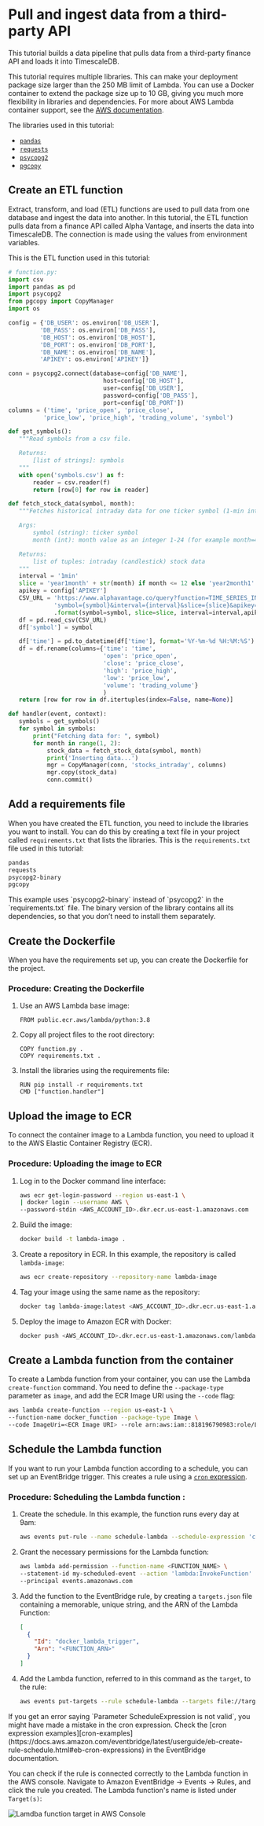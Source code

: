 # Pull and ingest data from a third-party API
This tutorial builds a data pipeline that pulls data from a third-party finance
API and loads it into TimescaleDB.

This tutorial requires multiple libraries. This can make your deployment package
size  larger than the 250&nbsp;MB limit of Lambda. You can use a Docker
container to extend the package size up to 10&nbsp;GB, giving you much more
flexibility in libraries and dependencies. For more about AWS Lambda container
support, see the [AWS documentation](https://docs.aws.amazon.com/lambda/latest/dg/images-create.html).

The libraries used in this tutorial:
*   [`pandas`][pandas]
*   [`requests`][requests]
*   [`psycopg2`][psycopg2]
*   [`pgcopy`][pgcopy]

## Create an ETL function
Extract, transform, and load (ETL) functions are used to pull data from one
database and ingest the data into another. In this tutorial, the ETL function
pulls data from a finance API called Alpha Vantage, and inserts the data into
TimescaleDB. The connection is made using the values from environment variables.

This is the ETL function used in this tutorial:

```python
# function.py:
import csv
import pandas as pd
import psycopg2
from pgcopy import CopyManager
import os

config = {'DB_USER': os.environ['DB_USER'],
         'DB_PASS': os.environ['DB_PASS'],
         'DB_HOST': os.environ['DB_HOST'],
         'DB_PORT': os.environ['DB_PORT'],
         'DB_NAME': os.environ['DB_NAME'],
         'APIKEY': os.environ['APIKEY']}

conn = psycopg2.connect(database=config['DB_NAME'],
                           host=config['DB_HOST'],
                           user=config['DB_USER'],
                           password=config['DB_PASS'],
                           port=config['DB_PORT'])
columns = ('time', 'price_open', 'price_close',
          'price_low', 'price_high', 'trading_volume', 'symbol')

def get_symbols():
   """Read symbols from a csv file.

   Returns:
       [list of strings]: symbols
   """
   with open('symbols.csv') as f:
       reader = csv.reader(f)
       return [row[0] for row in reader]

def fetch_stock_data(symbol, month):
   """Fetches historical intraday data for one ticker symbol (1-min interval)

   Args:
       symbol (string): ticker symbol
       month (int): month value as an integer 1-24 (for example month=4 will fetch data from the last 4 months)

   Returns:
       list of tuples: intraday (candlestick) stock data
   """
   interval = '1min'
   slice = 'year1month' + str(month) if month <= 12 else 'year2month1' + str(month)
   apikey = config['APIKEY']
   CSV_URL = 'https://www.alphavantage.co/query?function=TIME_SERIES_INTRADAY_EXTENDED&' \
             'symbol={symbol}&interval={interval}&slice={slice}&apikey={apikey}' \
             .format(symbol=symbol, slice=slice, interval=interval,apikey=apikey)
   df = pd.read_csv(CSV_URL)
   df['symbol'] = symbol

   df['time'] = pd.to_datetime(df['time'], format='%Y-%m-%d %H:%M:%S')
   df = df.rename(columns={'time': 'time',
                           'open': 'price_open',
                           'close': 'price_close',
                           'high': 'price_high',
                           'low': 'price_low',
                           'volume': 'trading_volume'}
                           )
   return [row for row in df.itertuples(index=False, name=None)]

def handler(event, context):
   symbols = get_symbols()
   for symbol in symbols:
       print("Fetching data for: ", symbol)
       for month in range(1, 2):
           stock_data = fetch_stock_data(symbol, month)
           print('Inserting data...')
           mgr = CopyManager(conn, 'stocks_intraday', columns)
           mgr.copy(stock_data)
           conn.commit()
```

## Add a requirements file
When you have created the ETL function, you need to include the libraries you want to install. You can do this by creating a text file in your project called `requirements.txt` that lists the libraries. This is the `requirements.txt` file used in this tutorial:

```txt
pandas
requests
psycopg2-binary
pgcopy
```

<highlight type="note">
This example uses `psycopg2-binary` instead of `psycopg2` in the
`requirements.txt` file. The binary version of the library contains all its
dependencies, so that you don’t need to install them separately.
</highlight>

## Create the Dockerfile
When you have the requirements set up, you can create the Dockerfile for the project.

### Procedure: Creating the Dockerfile
1.  Use an AWS Lambda base image:
    ```docker
    FROM public.ecr.aws/lambda/python:3.8
    ```
1.  Copy all project files to the root directory:
    ```docker
    COPY function.py .
    COPY requirements.txt .
    ```
1.  Install the libraries using the requirements file:
    ```docker
    RUN pip install -r requirements.txt
    CMD ["function.handler"]
    ```

## Upload the image to ECR
To connect the container image to a Lambda function, you need to upload it to
the AWS Elastic Container Registry (ECR).

### Procedure: Uploading the image to ECR
1.  Log in to the Docker command line interface:
    ```bash
    aws ecr get-login-password --region us-east-1 \
    | docker login --username AWS \
    --password-stdin <AWS_ACCOUNT_ID>.dkr.ecr.us-east-1.amazonaws.com
    ```
1.  Build the image:
    ```bash
    docker build -t lambda-image .
    ```
1.  Create a repository in ECR. In this example, the repository is
    called `lambda-image`:
    ```bash
    aws ecr create-repository --repository-name lambda-image
    ```
1.  Tag your image using the same name as the repository:
    ```bash
    docker tag lambda-image:latest <AWS_ACCOUNT_ID>.dkr.ecr.us-east-1.amazonaws.com/lambda-image:latest
    ```
1.  Deploy the image to Amazon ECR with Docker:
    ```bash
    docker push <AWS_ACCOUNT_ID>.dkr.ecr.us-east-1.amazonaws.com/lambda-image:latest        
    ```

## Create a Lambda function from the container
To create a Lambda function from your container, you can use the Lambda
`create-function` command. You need to define the `--package-type` parameter as
`image`, and add the ECR Image URI using the `--code` flag:

```bash
aws lambda create-function --region us-east-1 \
--function-name docker_function --package-type Image \
--code ImageUri=<ECR Image URI> --role arn:aws:iam::818196790983:role/Lambda
```

## Schedule the Lambda function
If you want to run your Lambda function according to a schedule, you can set up
an EventBridge trigger. This creates a rule using a [`cron` expression][cron-examples].


### Procedure: Scheduling the Lambda function :
1.  Create the schedule. In this example, the function runs every day at 9am:
    ```bash
    aws events put-rule --name schedule-lambda --schedule-expression 'cron(0 9 * * ? *)'
    ```
1.  Grant the necessary permissions for the Lambda function:
    ```bash
    aws lambda add-permission --function-name <FUNCTION_NAME> \
    --statement-id my-scheduled-event --action 'lambda:InvokeFunction' \
    --principal events.amazonaws.com
    ```
1.  Add the function to the EventBridge rule, by creating a `targets.json` file
    containing a memorable, unique string, and the ARN of the Lambda Function:
    ```json
    [
      {
        "Id": "docker_lambda_trigger",
        "Arn": "<FUNCTION_ARN>"
      }
    ]
    ```
1.  Add the Lambda function, referred to in this command as the `target`, to
    the rule:
    ```bash
    aws events put-targets --rule schedule-lambda --targets file://targets.json
    ```

<highlight type="important">
If you get an error saying `Parameter ScheduleExpression is not valid`, you
might have made a mistake in the cron expression. Check the
[cron expression examples][cron-examples](https://docs.aws.amazon.com/eventbridge/latest/userguide/eb-create-rule-schedule.html#eb-cron-expressions) in the EventBridge
documentation.
</highlight>

You can check if the rule is connected correctly to the Lambda function in the
AWS console. Navigate to Amazon EventBridge → Events → Rules, and click the rule
you created. The Lambda function's name is listed under `Target(s)`:

<img class="main-content__illustration" src="https://assets.timescale.com/docs/images/tutorials/aws-lambda-tutorial/targets.png" alt="Lamdba function target in AWS Console"/>


[pandas]: https://pandas.pydata.org/
[requests]: https://docs.python-requests.org/en/master/
[psycopg2]: https://github.com/jkehler/awslambda-psycopg2
[pgcopy]: https://github.com/G-Node/pgcopy
[cron-examples]: https://docs.aws.amazon.com/eventbridge/latest/userguide/eb-create-rule-schedule.html#eb-cron-expressions
